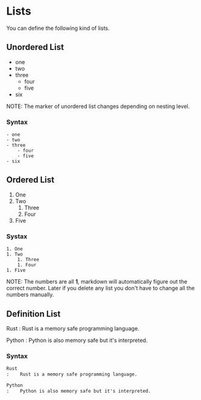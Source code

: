 # Lists

You can define the following kind of lists.


## Unordered List

- one
- two
- three
    - four
    - five
- six

NOTE: The marker of unordered list changes depending on nesting level.

### Syntax

``` { .md linenums=false }
- one
- two
- three
    - four
    - five
- six
```

## Ordered List

1. One
1. Two
    1. Three
    1. Four
1. Five

### Systax

``` { .md linenums=false }
1. One
1. Two
    1. Three
    1. Four
1. Five
```

NOTE: The numbers are all **1**, markdown will automatically figure out
the correct number. Later if you delete any list you don't have to
change all the numbers manually.

## Definition List

Rust
:    Rust is a memory safe programming language.

Python
:    Python is also memory safe but it's interpreted.

### Syntax 

``` {.md linenums=false }
Rust
:    Rust is a memory safe programming language.

Python
:    Python is also memory safe but it's interpreted.
```